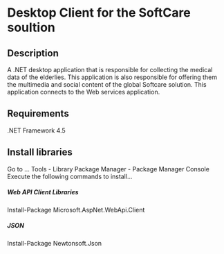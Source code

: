 # Desktop Client for the SoftCare soultion
## Description
A .NET desktop application that is responsible for collecting the medical data of the elderlies. This application is also responsible for offering them the multimedia and social content of the global Softcare solution. This application connects to the Web services application.

## Requirements
.NET Framework 4.5

## Install libraries
Go to ... Tools - Library Package Manager - Package Manager Console
Execute the following commands to install...

##### Web API Client Libraries
Install-Package Microsoft.AspNet.WebApi.Client

##### JSON
Install-Package Newtonsoft.Json
